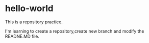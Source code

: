 # hello-world
This is a repository practice.

I'm learning to create a repository,create new branch and modify the READNE.MD file.

